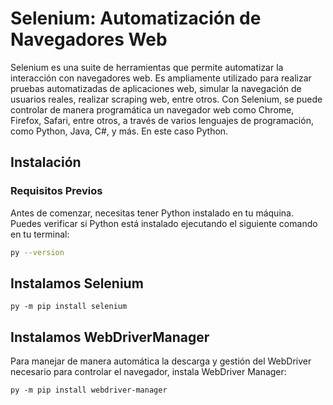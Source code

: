 # Selenium: Automatización de Navegadores Web

Selenium es una suite de herramientas que permite automatizar la interacción con navegadores web. Es ampliamente utilizado para realizar pruebas automatizadas de aplicaciones web, simular la navegación de usuarios reales, realizar scraping web, entre otros. Con Selenium, se puede controlar de manera programática un navegador web como Chrome, Firefox, Safari, entre otros, a través de varios lenguajes de programación, como Python, Java, C#, y más. En este caso Python.

## Instalación

### Requisitos Previos

Antes de comenzar, necesitas tener Python instalado en tu máquina. Puedes verificar si Python está instalado ejecutando el siguiente comando en tu terminal:

```bash
py --version
```


## Instalamos Selenium
```
py -m pip install selenium
```

## Instalamos WebDriverManager

Para manejar de manera automática la descarga y gestión del WebDriver necesario para controlar el navegador, instala WebDriver Manager:

```
py -m pip install webdriver-manager
```